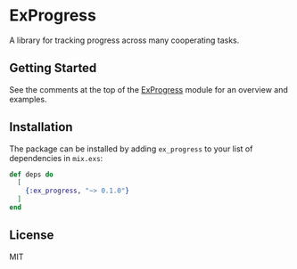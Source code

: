 # ExProgress

A library for tracking progress across many cooperating tasks.

## Getting Started

See the comments at the top of the [ExProgress](https://hexdocs.pm/ex_progress/ExProgress.html) module
for an overview and examples.

## Installation

The package can be installed by adding `ex_progress` to your list of dependencies in `mix.exs`:

```elixir
def deps do
  [
    {:ex_progress, "~> 0.1.0"}
  ]
end
```

## License

MIT